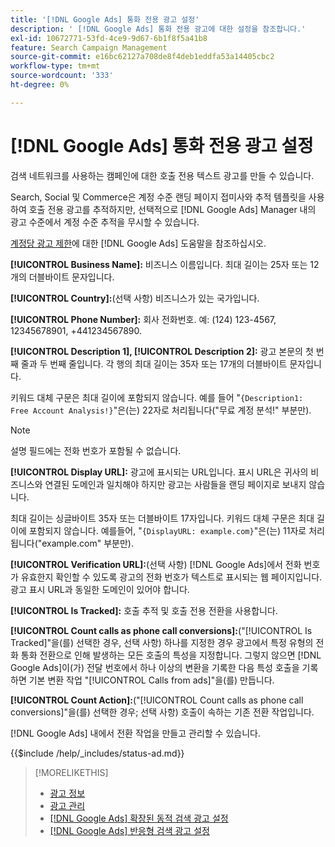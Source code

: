 ```yaml
---
title: '[!DNL Google Ads] 통화 전용 광고 설정'
description: ' [!DNL Google Ads] 통화 전용 광고에 대한 설정을 참조합니다.'
exl-id: 10672771-53fd-4ce9-9d67-6b1f8f5a41b8
feature: Search Campaign Management
source-git-commit: e16bc62127a708de8f4deb1eddfa53a14405cbc2
workflow-type: tm+mt
source-wordcount: '333'
ht-degree: 0%

---
```


# [!DNL Google Ads] 통화 전용 광고 설정

검색 네트워크를 사용하는 캠페인에 대한 호출 전용 텍스트 광고를 만들 수 있습니다.

Search, Social 및 Commerce은 계정 수준 랜딩 페이지 접미사와 추적 템플릿을 사용하여 호출 전용 광고를 추적하지만, 선택적으로 [!DNL Google Ads] Manager 내의 광고 수준에서 계정 수준 추적을 무시할 수 있습니다.

[계정당 광고 제한](https://support.google.com/google-ads/answer/6372658?hl=en)에 대한 [!DNL Google Ads] 도움말을 참조하십시오.

<!-- ## Call-only Ad -->

<!-- hiding section header since there's only one section -->

**[!UICONTROL Business Name]:** 비즈니스 이름입니다. 최대 길이는 25자 또는 12개의 더블바이트 문자입니다.

**[!UICONTROL Country]:**(선택 사항) 비즈니스가 있는 국가입니다.

**[!UICONTROL Phone Number]:** 회사 전화번호. 예: (124) 123-4567, 12345678901, +441234567890.

**[!UICONTROL Description 1], [!UICONTROL Description 2]:** 광고 본문의 첫 번째 줄과 두 번째 줄입니다. 각 행의 최대 길이는 35자 또는 17개의 더블바이트 문자입니다.

키워드 대체 구문은 최대 길이에 포함되지 않습니다. 예를 들어 &quot;`{Description1: Free Account Analysis!}`&quot;은(는) 22자로 처리됩니다(&quot;무료 계정 분석\!&quot; 부분만).

>[!NOTE]
>
>설명 필드에는 전화 번호가 포함될 수 없습니다.

**[!UICONTROL Display URL]:** 광고에 표시되는 URL입니다. 표시 URL은 귀사의 비즈니스와 연결된 도메인과 일치해야 하지만 광고는 사람들을 랜딩 페이지로 보내지 않습니다.

최대 길이는 싱글바이트 35자 또는 더블바이트 17자입니다. 키워드 대체 구문은 최대 길이에 포함되지 않습니다. 예를들어, &quot;`{DisplayURL: example.com}`&quot;은(는) 11자로 처리됩니다(&quot;example.com&quot; 부분만).

**[!UICONTROL Verification URL]:**(선택 사항) [!DNL Google Ads]에서 전화 번호가 유효한지 확인할 수 있도록 광고의 전화 번호가 텍스트로 표시되는 웹 페이지입니다. 광고 표시 URL과 동일한 도메인이 있어야 합니다.

**[!UICONTROL Is Tracked]:** 호출 추적 및 호출 전용 전환을 사용합니다.

**[!UICONTROL Count calls as phone call conversions]:**(&quot;[!UICONTROL Is Tracked]&quot;을(를) 선택한 경우, 선택 사항) 하나를 지정한 경우 광고에서 특정 유형의 전화 통화 전환으로 인해 발생하는 모든 호출의 특성을 지정합니다. 그렇지 않으면 [!DNL Google Ads]이(가) 전달 번호에서 하나 이상의 변환을 기록한 다음 특성 호출을 기록하면 기본 변환 작업 &quot;[!UICONTROL Calls from ads]&quot;을(를) 만듭니다.

**[!UICONTROL Count Action]:**(&quot;[!UICONTROL Count calls as phone call conversions]&quot;을(를) 선택한 경우; 선택 사항) 호출이 속하는 기존 전환 작업입니다.

[!DNL Google Ads] 내에서 전환 작업을 만들고 관리할 수 있습니다.

<!-- **[!UICONTROL Status]:** -->

{{$include /help/_includes/status-ad.md}}

>[!MORELIKETHIS]
>
>* [광고 정보](ad-about.md)
>* [광고 관리](ad-manage.md)
>* [[!DNL Google Ads] 확장된 동적 검색 광고 설정](ad-settings-google-dsa.md)
>* [[!DNL Google Ads] 반응형 검색 광고 설정](ad-settings-google-rsa.md)
